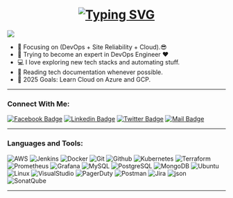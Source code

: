 <h1 align="center">
  <a href="https://git.io/typing-svg">
    <img src="https://readme-typing-svg.herokuapp.com/?lines=Hello,+there!+👋;This+is+AHMED+U...;Nice+to+meet+you!;A+DevOps+Engineer!;A+SRE!;A+Cloud+Engineer!&center=true&size=30" alt="Typing SVG">
  </a>
</h1>

![](https://komarev.com/ghpvc/?username=ahmed-u&color=brightgreen)

- 🔭 Focusing on (DevOps + Site Reliability + Cloud).😎
- 🌱 Trying to become an expert in DevOps Engineer ❤
- 💻 I love exploring new tech stacks and automating stuff.
- 📰 Reading tech documentation whenever possible.
- 🥅 2025 Goals: Learn Cloud on Azure and GCP.

---

### Connect With Me:

[![Facebook Badge](https://img.shields.io/badge/Facebook-1877F2?style=for-the-badge&logo=facebook&logoColor=white)](https://www.facebook.com/ahmedu2206)
[![Linkedin Badge](https://img.shields.io/badge/LinkedIn-0077B5?style=for-the-badge&logo=linkedin&logoColor=white)](https://www.linkedin.com/in/ahmed-u22/)
[![Twitter Badge](https://img.shields.io/badge/Twitter-1DA1F2?style=for-the-badge&logo=twitter&logoColor=white)](https://x.com/ahmed_u2206)
[![Mail Badge](https://img.shields.io/badge/Gmail-D14836?style=for-the-badge&logo=gmail&logoColor=white)](mailto:ahmedumar2206@gmail.com)

---

### Languages and Tools:

![AWS](https://img.shields.io/badge/AWS-darkorange?style=for-the-badge&logo=amazonwebservices&logoColor=black)
![Jenkins](https://img.shields.io/badge/Jenkins-white?style=for-the-badge&logo=Jenkins&logoColor=darkred)
![Docker](https://img.shields.io/badge/Docker-0CC1F3?style=for-the-badge&logo=docker&logoColor=white)
![Git](https://img.shields.io/badge/GIT-E44C30?style=for-the-badge&logo=git&logoColor=white)
![Github](https://img.shields.io/badge/github-F7F7F7?style=for-the-badge&logo=github&logoColor=000000)
![Kubernetes](https://img.shields.io/badge/kubernetes-007ACC?style=for-the-badge&logo=kubernetes&logoColor=white)
![Terraform](https://img.shields.io/badge/Terraform-black?style=for-the-badge&logo=terraform&logoColor=blue)
![Prometheus](https://img.shields.io/badge/Prometheus-E34F26?style=for-the-badge&logo=Prometheus&logoColor=white)
![Grafana](https://img.shields.io/badge/Grafana-black?style=for-the-badge&logo=Grafana&logoColor=Black)
![MySQL](https://img.shields.io/badge/MySQL-005C84?style=for-the-badge&logo=mysql&logoColor=white)
![PostgreSQL](https://img.shields.io/badge/PostgreSQL-31658D?style=for-the-badge&logo=PostgreSQL&logoColor=white)
![MongoDB](https://img.shields.io/badge/MongoDB-F7F7F7?style=for-the-badge&logo=mongodb&logoColor=49A248)
![Ubuntu](https://img.shields.io/badge/Ubuntu-E05924?style=for-the-badge&logo=ubuntu&logoColor=black)
![Linux](https://img.shields.io/badge/Linux-FFFBC8?style=for-the-badge&logo=Linux&logoColor=black)
![VisualStudio](https://img.shields.io/badge/VisualStudio-2C2B30?style=for-the-badge&logo=VisualStudioCode&logoColor=007ACC)
![PagerDuty](https://img.shields.io/badge/PagerDuty-grey?style=for-the-badge&logo=pagerduty&logoColor=green)
![Postman](https://img.shields.io/badge/Postman-f7f7f7?style=for-the-badge&logo=Postman&logoColor=FF6C37)
![Jira](https://img.shields.io/badge/jira-%230A0FFF.svg?style=for-the-badge&logo=jira&logoColor=white)
![json](https://img.shields.io/badge/json-5E5C5C?style=for-the-badge&logo=json&logoColor=white)
![SonatQube](https://img.shields.io/badge/Sonarqube-5190cf?style=for-the-badge&logo=sonarqube&logoColor=white)

---

<!---
Ahmed-U-Github/Ahmed-U-Github is a ✨ special ✨ repository because its `README.md` (this file) appears on your GitHub profile.
You can click the Preview link to take a look at your changes.
--->
